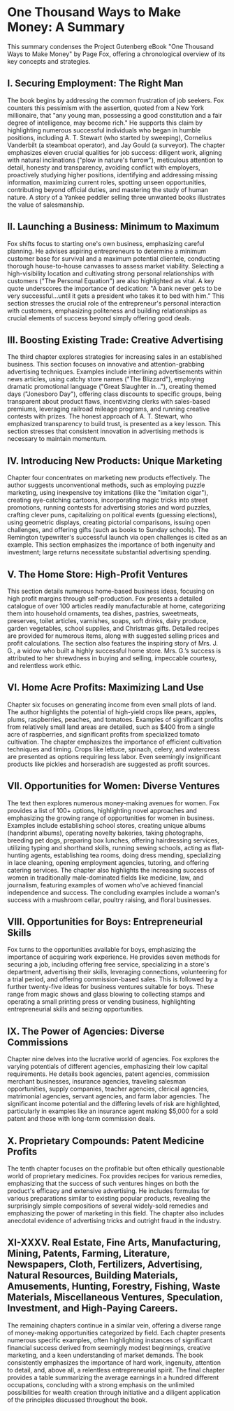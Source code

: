 # One Thousand Ways to Make Money: A Summary

This summary condenses the Project Gutenberg eBook "One Thousand Ways to Make Money" by Page Fox, offering a chronological overview of its key concepts and strategies.

## I. Securing Employment: The Right Man

The book begins by addressing the common frustration of job seekers.  Fox counters this pessimism with the assertion, quoted from a New York millionaire, that "any young man, possessing a good constitution and a fair degree of intelligence, may become rich." He supports this claim by highlighting numerous successful individuals who began in humble positions, including A. T. Stewart (who started by sweeping), Cornelius Vanderbilt (a steamboat operator), and Jay Gould (a surveyor).  The chapter emphasizes eleven crucial qualities for job success:  diligent work, aligning with natural inclinations ("plow in nature's furrow"), meticulous attention to detail, honesty and transparency,  avoiding conflict with employers, proactively studying higher positions, identifying and addressing missing information, maximizing current roles, spotting unseen opportunities, contributing beyond official duties, and mastering the study of human nature.  A story of a Yankee peddler selling three unwanted books illustrates the value of salesmanship.

## II.  Launching a Business: Minimum to Maximum

Fox shifts focus to starting one's own business, emphasizing careful planning.  He advises aspiring entrepreneurs to determine a minimum customer base for survival and a maximum potential clientele, conducting thorough house-to-house canvasses to assess market viability.   Selecting a high-visibility location and cultivating strong personal relationships with customers ("The Personal Equation") are also highlighted as vital.  A key quote underscores the importance of dedication: "A bank never gets to be very successful...until it gets a president who takes it to bed with him.” This section stresses the crucial role of the entrepreneur's personal interaction with customers, emphasizing politeness and building relationships as crucial elements of success beyond simply offering good deals.

## III.  Boosting Existing Trade: Creative Advertising

The third chapter explores strategies for increasing sales in an established business.  This section focuses on innovative and attention-grabbing advertising techniques.  Examples include interlining advertisements within news articles, using catchy store names ("The Blizzard"), employing dramatic promotional language ("Great Slaughter in..."), creating themed days ("Jonesboro Day"), offering class discounts to specific groups, being transparent about product flaws, incentivizing clerks with sales-based premiums, leveraging railroad mileage programs, and running creative contests with prizes. The honest approach of A. T. Stewart, who emphasized transparency to build trust, is presented as a key lesson. This section stresses that consistent innovation in advertising methods is necessary to maintain momentum.

## IV.  Introducing New Products:  Unique Marketing

Chapter four concentrates on marketing new products effectively.  The author suggests unconventional methods, such as employing puzzle marketing, using inexpensive toy imitations (like the "imitation cigar"), creating eye-catching cartoons, incorporating magic tricks into street promotions, running contests for advertising stories and word puzzles, crafting clever puns, capitalizing on political events (guessing elections), using geometric displays, creating pictorial comparisons, issuing open challenges, and offering gifts (such as books to Sunday schools).  The Remington typewriter's successful launch via open challenges is cited as an example. This section emphasizes the importance of both ingenuity and investment; large returns necessitate substantial advertising spending.

## V. The Home Store:  High-Profit Ventures

This section details numerous home-based business ideas, focusing on high profit margins through self-production. Fox presents a detailed catalogue of over 100 articles readily manufacturable at home, categorizing them into household ornaments, tea dishes, pastries, sweetmeats, preserves, toilet articles, varnishes, soaps, soft drinks, dairy produce, garden vegetables, school supplies, and Christmas gifts.  Detailed recipes are provided for numerous items, along with suggested selling prices and profit calculations. The section also features the inspiring story of Mrs. J. G., a widow who built a highly successful home store.  Mrs. G.’s success is attributed to her shrewdness in buying and selling, impeccable courtesy, and relentless work ethic.

## VI.  Home Acre Profits:  Maximizing Land Use

Chapter six focuses on generating income from even small plots of land.  The author highlights the potential of high-yield crops like pears, apples, plums, raspberries, peaches, and tomatoes.  Examples of significant profits from relatively small land areas are detailed, such as $400 from a single acre of raspberries, and significant profits from specialized tomato cultivation.  The chapter emphasizes the importance of efficient cultivation techniques and timing. Crops like lettuce, spinach, celery, and watercress are presented as options requiring less labor. Even seemingly insignificant products like pickles and horseradish are suggested as profit sources.

## VII.  Opportunities for Women:  Diverse Ventures

The text then explores numerous money-making avenues for women.  Fox provides a list of 100+ options, highlighting novel approaches and emphasizing the growing range of opportunities for women in business. Examples include establishing school stores, creating unique albums (handprint albums), operating novelty bakeries, taking photographs, breeding pet dogs, preparing box lunches, offering hairdressing services, utilizing typing and shorthand skills, running sewing schools, acting as flat-hunting agents, establishing tea rooms, doing dress mending, specializing in lace cleaning, opening employment agencies, tutoring, and offering catering services.  The chapter also highlights the increasing success of women in traditionally male-dominated fields like medicine, law, and journalism, featuring examples of women who've achieved financial independence and success.  The concluding examples include a woman's success with a mushroom cellar, poultry raising, and floral businesses.


## VIII.  Opportunities for Boys:  Entrepreneurial Skills

Fox turns to the opportunities available for boys, emphasizing the importance of acquiring work experience. He provides seven methods for securing a job, including offering free service, specializing in a store's department, advertising their skills, leveraging connections, volunteering for a trial period, and offering commission-based sales.  This is followed by a further twenty-five ideas for business ventures suitable for boys.  These range from magic shows and glass blowing to collecting stamps and operating a small printing press or vending business, highlighting entrepreneurial skills and seizing opportunities.

## IX.  The Power of Agencies:  Diverse Commissions

Chapter nine delves into the lucrative world of agencies.  Fox explores the varying potentials of different agencies, emphasizing their low capital requirements.  He details book agencies, patent agencies, commission merchant businesses, insurance agencies, traveling salesman opportunities, supply companies, teacher agencies, clerical agencies, matrimonial agencies, servant agencies, and farm labor agencies. The significant income potential and the differing levels of risk are highlighted, particularly in examples like an insurance agent making $5,000 for a sold patent and those with long-term commission deals.

## X. Proprietary Compounds:  Patent Medicine Profits

The tenth chapter focuses on the profitable but often ethically questionable world of proprietary medicines.  Fox provides recipes for various remedies, emphasizing that the success of such ventures hinges on both the product's efficacy and extensive advertising.  He includes formulas for various preparations similar to existing popular products, revealing the surprisingly simple compositions of several widely-sold remedies and emphasizing the power of marketing in this field.  The chapter also includes anecdotal evidence of advertising tricks and outright fraud in the industry.


## XI-XXXV. Real Estate, Fine Arts, Manufacturing, Mining, Patents, Farming, Literature, Newspapers, Cloth, Fertilizers, Advertising, Natural Resources, Building Materials, Amusements, Hunting, Forestry, Fishing, Waste Materials, Miscellaneous Ventures, Speculation, Investment, and High-Paying Careers.

The remaining chapters continue in a similar vein, offering a diverse range of money-making opportunities categorized by field.  Each chapter presents numerous specific examples, often highlighting instances of significant financial success derived from seemingly modest beginnings, creative marketing, and a keen understanding of market demands.  The book consistently emphasizes the importance of hard work, ingenuity, attention to detail, and, above all, a relentless entrepreneurial spirit.  The final chapter provides a table summarizing the average earnings in a hundred different occupations, concluding with a strong emphasis on the unlimited possibilities for wealth creation through initiative and a diligent application of the principles discussed throughout the book.

